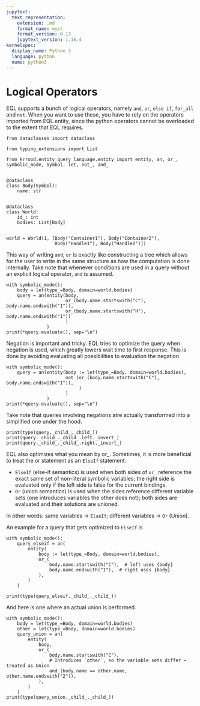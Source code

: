 ```yaml
---
jupytext:
  text_representation:
    extension: .md
    format_name: myst
    format_version: 0.13
    jupytext_version: 1.16.4
kernelspec:
  display_name: Python 3
  language: python
  name: python3
---
```

# Logical Operators

EQL supports a bunch of logical operators, namely `and`, `or`, `else if`, `for_all` and `not`.
When you want to use these, you have to rely on the operators imported from EQL.entity, since the python operators cannot be overloaded to the extent that EQL requires.

```{code-cell} ipython3
from dataclasses import dataclass

from typing_extensions import List

from krrood.entity_query_language.entity import entity, an, or_, symbolic_mode, Symbol, let, not_, and_


@dataclass
class Body(Symbol):
    name: str


@dataclass
class World:
    id_: int
    bodies: List[Body]


world = World(1, [Body("Container1"), Body("Container2"),
                  Body("Handle1"), Body("Handle2")])
```

This way of writing `and`, `or` is exactly like constructing a tree which allows for the user to write in the same
structure as how the computation is done internally. Take note that whenever conditions are used in a query without an explicit logical operator, `and` is assumed.

```{code-cell} ipython3
with symbolic_mode():
    body = let(type_=Body, domain=world.bodies)
    query = an(entity(body,
                      or_(body.name.startswith("C"), body.name.endswith("1")),
                      or_(body.name.startswith("H"), body.name.endswith("1"))
                      )
               )
print(*query.evaluate(), sep="\n")
```

Negation is important and tricky. EQL tries to optimize the query when negation is used, which greatly lowers wait time
to first response. This is done by avoiding evaluating all possibilities to evaluation the negation.

```{code-cell} ipython3
with symbolic_mode():
    query = an(entity(body := let(type_=Body, domain=world.bodies),
                      not_(or_(body.name.startswith("C"), body.name.endswith("1")),
                           )
                      )
               )
print(*query.evaluate(), sep="\n")
```

Take note that queries involving negations atre actually transformed into a simplified one under the hood.

```{code-cell} ipython3
print(type(query._child_._child_))
print(query._child_._child_.left._invert_)
print(query._child_._child_.right._invert_)
```

EQL also optimizes what you mean by or_. Sometimes, it is more beneficial to treat the or statement as an `ElseIf` statement.
- `ElseIf` (else-if semantics) is used when both sides of `or_` reference the exact same set of non-literal symbolic variables; the right side is evaluated only if the left side is false for the current bindings.
- `Or` (union semantics) is used when the sides reference different variable sets (one introduces variables the other does not); both sides are evaluated and their solutions are unioned.

In other words: same variables → `ElseIf`; different variables → `Or` (Union).

An example for a query that gets optimized to `ElseIf` is

```{code-cell} ipython3
with symbolic_mode():
    query_elseif = an(
        entity(
            body := let(type_=Body, domain=world.bodies),
            or_(
                body.name.startswith("C"),  # left uses {body}
                body.name.endswith("1"),  # right uses {body}
            ),
        )
    )

print(type(query_elseif._child_._child_))

```

And here is one where an actual union is performed.

```{code-cell} ipython3
with symbolic_mode():
    body = let(type_=Body, domain=world.bodies)
    other = let(type_=Body, domain=world.bodies)
    query_union = an(
        entity(
            body,
            or_(
                body.name.startswith("C"),
                # Introduces `other`, so the variable sets differ → treated as Union
                and_(body.name == other.name, other.name.endswith("2")),
            ),
        )
    )
print(type(query_union._child_._child_))
```
